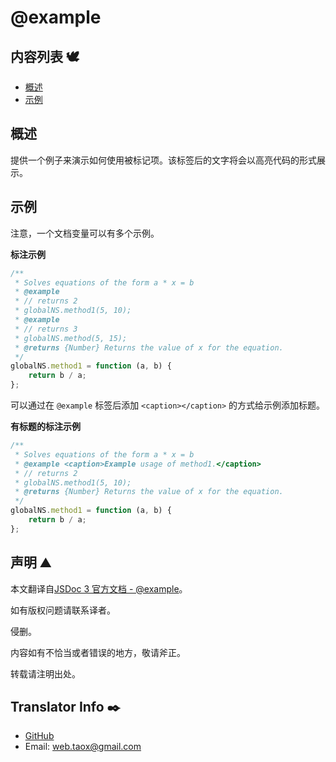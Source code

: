 # @example

## 内容列表 🕊️

* [概述](#overview "overview")
* [示例](#examples "examples")

## <span id="overview">概述</span>

提供一个例子来演示如何使用被标记项。该标签后的文字将会以高亮代码的形式展示。

## <span id="examples">示例</span>

注意，一个文档变量可以有多个示例。

**标注示例**

```javascript
/**
 * Solves equations of the form a * x = b
 * @example
 * // returns 2
 * globalNS.method1(5, 10);
 * @example
 * // returns 3
 * globalNS.method(5, 15);
 * @returns {Number} Returns the value of x for the equation.
 */
globalNS.method1 = function (a, b) {
    return b / a;
};
```

可以通过在 `@example` 标签后添加 `<caption></caption>` 的方式给示例添加标题。

**有标题的标注示例**

```javascript
/**
 * Solves equations of the form a * x = b
 * @example <caption>Example usage of method1.</caption>
 * // returns 2
 * globalNS.method1(5, 10);
 * @returns {Number} Returns the value of x for the equation.
 */
globalNS.method1 = function (a, b) {
    return b / a;
};
```

## 声明 ⛰️

本文翻译自[JSDoc 3 官方文档 - @example](http://usejsdoc.org/tags-example.html "tag @example")。

如有版权问题请联系译者。

侵删。

内容如有不恰当或者错误的地方，敬请斧正。

转载请注明出处。

## Translator Info ✒️

* [GitHub](https://github.com/Tao-Quixote)
* Email: <web.taox@gmail.com>